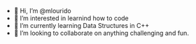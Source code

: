 - 👋 Hi, I’m @mlourido
- 👀 I’m interested in learnind how to code
- 🌱 I’m currently learning Data Structures in C++
- 💞️ I’m looking to collaborate on anything challenging and fun. 


<!---

- 📫 How to reach me ...


mlourido/mlourido is a ✨ special ✨ repository because its `README.md` (this file) appears on your GitHub profile.
You can click the Preview link to take a look at your changes.
--->
